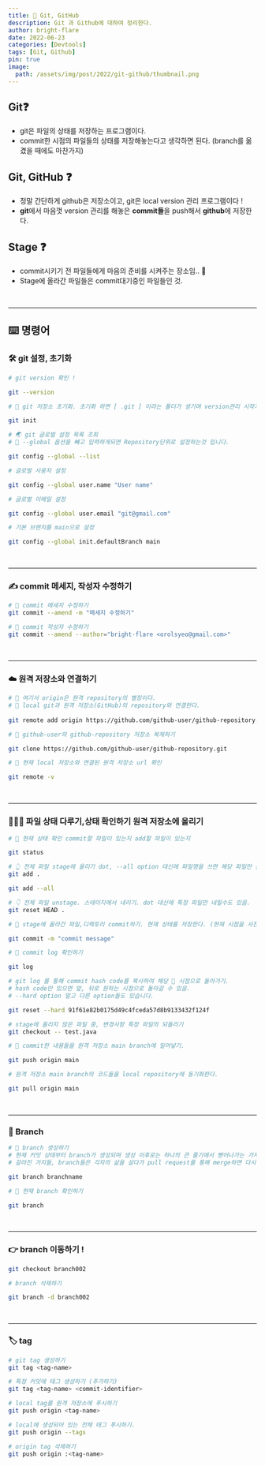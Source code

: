 ```yaml
---
title: 🧩 Git, GitHub
description: Git 과 Github에 대하여 정리한다.
author: bright-flare
date: 2022-06-23
categories: [Devtools]
tags: [Git, Github]
pin: true
image:
  path: /assets/img/post/2022/git-github/thumbnail.png
---
```


## Git❓
- git은 파일의 상태를 저장하는 프로그램이다.
- commit한 시점의 파일들의 상태를 저장해놓는다고 생각하면 된다. (branch를 옮겼을 때에도 마찬가지)

## Git, GitHub ❓
- 정말 간단하게 github은 저장소이고, git은 local version 관리 프로그램이다 !
- **git**에서 마음껏 version 관리를 해놓은 **commit들**을 push해서 **github**에 저장한다. 

## Stage ❓
- commit시키기 전 파일들에게 마음의 준비를 시켜주는 장소임.. 🙏
- Stage에 올라간 파일들은 commit대기중인 파일들인 것.

<br>
<hr>

## ⌨️ 명령어

### 🛠 git 설정, 초기화

```bash
# git version 확인 !

git --version
```

```bash
# 🌱 git 저장소 초기화. 초기화 하면 [ .git ] 이라는 폴더가 생기며 version관리 시작가능 !

git init
```

```bash
# 🌏 git 글로벌 설정 목록 조회
# 📝 --global 옵션을 빼고 입력하게되면 Repository단위로 설정하는것 입니다. 

git config --global --list
```

```bash
# 글로벌 사용자 설정

git config --global user.name "User name"
```

```bash
# 글로벌 이메일 설정

git config --global user.email "git@gmail.com"
```

```bash
# 기본 브랜치를 main으로 설정

git config --global init.defaultBranch main
```

<br>
<hr>

### ✍️ commit 메세지, 작성자 수정하기
```bash
# 📝 commit 메세지 수정하기
git commit --amend -m "메세지 수정하기" 
```

```bash
# 📝 commit 작성자 수정하기
git commit --amend --author="bright-flare <orolsyeo@gmail.com>"
```

<br>
<hr>

### ☁️ 원격 저장소와 연결하기
```bash
# 📝 여기서 origin은 원격 repository의 별칭이다.
# 🚀 local git과 원격 저장소(GitHub)의 repository와 연결한다.
 
git remote add origin https://github.com/github-user/github-repository.git
```


```bash
# 💎 github-user의 github-repository 저장소 복제하기

git clone https://github.com/github-user/github-repository.git
```

```bash
# 👀 현재 local 저장소와 연결된 원격 저장소 url 확인

git remote -v
```

<br>
<hr>

### 🧑🏻‍💻 파일 상태 다루기,상태 확인하기 원격 저장소에 올리기

```bash 
# 👀 현재 상태 확인 commit할 파일이 있는지 add할 파일이 있는지

git status
```

```bash
# 👆 전체 파일 stage에 올리기 dot, --all option 대신에 파일명을 쓰면 해당 파일만 올라감
git add .

git add --all
```

```bash
# 👇 전체 파일 unstage. 스테이지에서 내리기. dot 대신에 특정 파일만 내릴수도 있음.
git reset HEAD .
```

```bash
# 📸 stage에 올라간 파일,디렉토리 commit하기. 현재 상태를 저장한다. (현재 시점을 사진 찍는것과 같은 느낌.)

git commit -m "commit message"
```

```bash
# 👀 commit log 확인하기

git log
```

```bash
# git log 를 통해 commit hash code를 복사하여 해당 📸 시점으로 돌아가기.
# hash code만 있으면 앞, 뒤로 원하는 시점으로 돌아갈 수 있음.
# --hard option 말고 다른 option들도 있습니다.

git reset --hard 91f61e82b0175d49c4fceda57d8b9133432f124f
```

```bash
# stage에 올리지 않은 파일 중, 변경사항 특정 파일의 되돌리기
git checkout -- test.java
```

```bash
# 🚀 commit한 내용들을 원격 저장소 main branch에 밀어넣기.

git push origin main
```

```bash
# 원격 저장소 main branch의 코드들을 local repository에 동기화한다. 

git pull origin main
```

<br>
<hr>

### 🌱 Branch

```bash
# 🌱 branch 생성하기
# 현재 커밋 상태부터 branch가 생성되며 생성 이후로는 하나의 큰 줄기에서 뻗어나가는 가지처럼 갈라진다.
# 갈라진 가지들, branch들은 각자의 삶을 살다가 pull request를 통해 merge하면 다시 합칠 수 있음 !

git branch branchname
```

```bash 
# 👀 현재 branch 확인하기

git branch
```

<br>
<hr>

### 👉 branch 이동하기 !
```bash
git checkout branch002
```

```bash
# branch 삭제하기

git branch -d branch002
```

<br>
<hr>

### 🏷 tag
```bash
# git tag 생성하기
git tag <tag-name>
```
```bash
# 특정 커밋에 태그 생성하기 (추가하기)
git tag <tag-name> <commit-identifier>
```
```bash
# local tag를 원격 저장소에 푸시하기
git push origin <tag-name>

```
```bash
# local에 생성되어 있는 전체 태그 푸시하기.
git push origin --tags
```

```bash
# origin tag 삭제하기
git push origin :<tag-name>
```